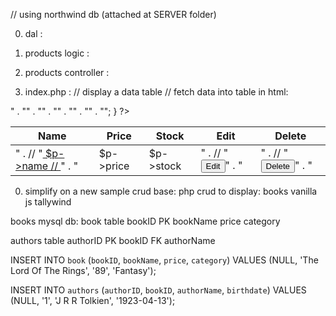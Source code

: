 // using northwind db (attached at SERVER folder)

0. dal : <?php
function connect() {
    $connection = mysqli_connect("localhost", "root", "", "Northwind");
    if(mysqli_connect_errno($connection)) {
        $msg = "Error: " . mysqli_connect_error();
        die($msg);
    }
    return $connection;
}
function select($sql) {
    $connection = connect();
    $table = mysqli_query($connection, $sql);
    $row = mysqli_fetch_object($table);
    while($row) {
        $arr[] = $row;
        $row = mysqli_fetch_object($table);
    }
    mysqli_close($connection);
    return $arr;
}
?> 

0. products logic : <?php
require_once ('./dal.php');
function getAllProducts() {
    $sql = "SELECT ProductID as id, ProductName as name, " . 
            "UnitPrice as price, UnitsInStock as stock " .
            "FROM Products";
    $products = select($sql);
    return $products;
}
?>

0. products controller : <?php
require_once './products-logic.php';
switch($command) {
    case "getAllProducts":
        $products = getAllProducts();
        echo $products;
        break;    
}
?>


0. index.php :
// display a data table
//  fetch data into table in html:
<table>
            <thead>
                <tr>
                    <th>Name</th>
                    <th>Price</th>
                    <th>Stock</th>
                    <th>Edit</th>
                    <th>Delete</th>
                </tr>
            </thead>
            <tbody>
                <!-- Template Engine: -->
                <?php
                    require_once './product_logic.php';
                    $products = getAllProducts();
                    foreach($products as $p) {
                        // print_r($p);
                    echo "<tr>" . 
                            "<td>" .
                                // "<a href='details.php?id=$p->id'>
                                $p->name
                                // </a>"
                                 .
                            "</td>" .
                            "<td>$p->price</td>" .
                            "<td>$p->stock</td>" .
                            "<td>" .
                                // "<button onclick='navigateToEdit($p->id)'>Edit</button>" .
                            "</td>" .
                            "<td>" .
                                // "<button onclick='navigateToDelete($p->id,\"$p->name\")'>Delete</button>" .
                            "</td>" .
                         "</tr>";
                    }
                ?>
            </tbody>
        </table>

0. simplify on a new sample crud base:
php crud to display: books
vanilla js
tallywind

books mysql db:
book table
bookID PK
bookName
price
category

authors table
authorID PK
bookID FK
authorName

INSERT INTO `book` (`bookID`, `bookName`, `price`, `category`) VALUES (NULL, 'The Lord Of The Rings', '89', 'Fantasy');

INSERT INTO `authors` (`authorID`, `bookID`, `authorName`, `birthdate`) VALUES (NULL, '1', 'J R R Tolkien', '1923-04-13');

